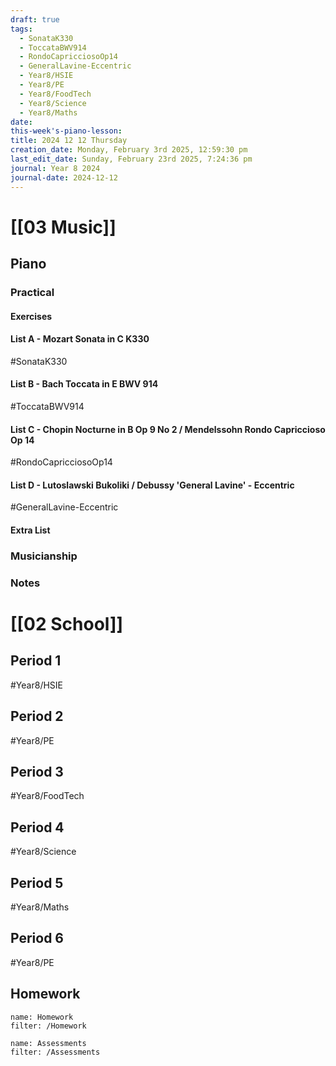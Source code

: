 ```yaml
---
draft: true
tags:
  - SonataK330
  - ToccataBWV914
  - RondoCapricciosoOp14
  - GeneralLavine-Eccentric
  - Year8/HSIE
  - Year8/PE
  - Year8/FoodTech
  - Year8/Science
  - Year8/Maths
date: 
this-week's-piano-lesson: 
title: 2024 12 12 Thursday
creation_date: Monday, February 3rd 2025, 12:59:30 pm
last_edit_date: Sunday, February 23rd 2025, 7:24:36 pm
journal: Year 8 2024
journal-date: 2024-12-12
---
```


# [[03 Music]]

## Piano

### Practical

#### Exercises

#### List A - Mozart Sonata in C K330

#SonataK330

#### List B - Bach Toccata in E BWV 914

#ToccataBWV914

#### List C - Chopin Nocturne in B Op 9 No 2 / Mendelssohn Rondo Capriccioso Op 14

#RondoCapricciosoOp14

#### List D - Lutoslawski Bukoliki / Debussy 'General Lavine' - Eccentric

#GeneralLavine-Eccentric

#### Extra List

### Musicianship

### Notes

# [[02 School]]

## Period 1

#Year8/HSIE

## Period 2

#Year8/PE

## Period 3

#Year8/FoodTech

## Period 4

#Year8/Science

## Period 5

#Year8/Maths

## Period 6

#Year8/PE

## Homework

```todoist
name: Homework
filter: /Homework
```

```todoist
name: Assessments
filter: /Assessments
```
